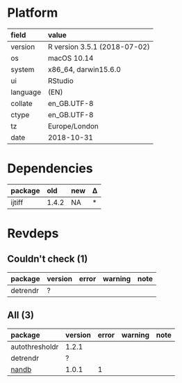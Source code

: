 # Platform

|field    |value                        |
|:--------|:----------------------------|
|version  |R version 3.5.1 (2018-07-02) |
|os       |macOS  10.14                 |
|system   |x86_64, darwin15.6.0         |
|ui       |RStudio                      |
|language |(EN)                         |
|collate  |en_GB.UTF-8                  |
|ctype    |en_GB.UTF-8                  |
|tz       |Europe/London                |
|date     |2018-10-31                   |

# Dependencies

|package |old   |new |Δ  |
|:-------|:-----|:---|:--|
|ijtiff  |1.4.2 |NA  |*  |

# Revdeps

## Couldn't check (1)

|package  |version |error |warning |note |
|:--------|:-------|:-----|:-------|:----|
|detrendr |?       |      |        |     |

## All (3)

|package                    |version |error |warning |note |
|:--------------------------|:-------|:-----|:-------|:----|
|autothresholdr             |1.2.1   |      |        |     |
|detrendr                   |?       |      |        |     |
|[nandb](problems.md#nandb) |1.0.1   |1     |        |     |

